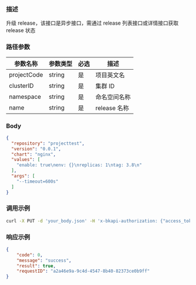 ### 描述

升级 release，该接口是异步接口，需通过 release 列表接口或详情接口获取 release 状态

### 路径参数
| 参数名称     | 参数类型     | 必选   | 描述             |
| ------------ | ------------ | ------ | ---------------- |
| projectCode         | string       | 是     | 项目英文名     |
| clusterID         | string       | 是     | 集群 ID     |
| namespace         | string       | 是     | 命名空间名称     |
| name         | string       | 是     | release 名称     |

### Body
```json
{
  "repository": "projecttest",
  "version": "0.0.1",
  "chart": "nginx",
  "values": [
    "enable: true\nenv: {}\nreplicas: 1\ntag: 3.8\n"
  ],
  "args": [
    "--timeout=600s"
  ]
}
```


### 调用示例
```sh
curl -X PUT -d 'your_body.json' -H 'x-bkapi-authorization: {"access_token": "xxx", "bk_app_code": "xxx", "bk_app_secret": "***"}' --insecure https://bcs-api-gateway.apigw.com/prod/helmmanager/v1/projects/projecttest/clusters/BCS-K8S-00000/namespaces/ns-test/releases/release-test
```

### 响应示例
```json
{
    "code": 0,
    "message": "success",
    "result": true,
    "requestID": "a2a46e9a-9c4d-4547-8b40-82373ce0b9ff"
}
```